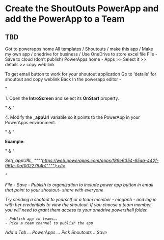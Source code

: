 # Create the ShoutOuts PowerApp and add the PowerApp to a Team

## TBD

Got to powerapps home
All templates / Shoutouts / make this app / Make my own app / onedrive for business / 
Use OneDrive to store excel file
File - Save to cloud (don’t publish)
PowerApps home - Apps >> Select it >> details >> copy web link


To get email button to work for your shoutout application
Go to 'details' for shoutout and copy weblink
Back In the powerapp editor - 

"<p>1. Open the <b>IntroScreen</b> and select its <b>OnStart</b> property.</b></p>" &
"<p>4. Modify the <b>_appUrl</b> variable so it points to the PowerApp in your PowerApps environment.</p>" &
"<p><b>Example:</b></p>" &
"<p><i>Set(_appURL, """"https://web.powerapps.com/apps/f89e6354-65aa-442f-961c-0af0022764b1"""");</i><p>"

File - Save - Publish to organization to include power app button in email that point to your shoutout- share with everyone

Try sending a shotout to yourself or a team member - meganb - and log in with her credentials to view the shoutout.
If you choose a team member, you will need to grant them access to your onedrive powershell folder.

	- Publish app to teams….
	- Pick a team channel to publish the app
Add a Tab … PowerApps … Pick Shoutouts .. Save